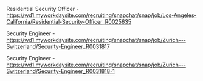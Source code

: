 Residential Security Officer - https://wd1.myworkdaysite.com/recruiting/snapchat/snap/job/Los-Angeles-California/Residential-Security-Officer_R0025635

Security Engineer - https://wd1.myworkdaysite.com/recruiting/snapchat/snap/job/Zurich---Switzerland/Security-Engineer_R0031817

Security Engineer - https://wd1.myworkdaysite.com/recruiting/snapchat/snap/job/Zurich---Switzerland/Security-Engineer_R0031818-1


